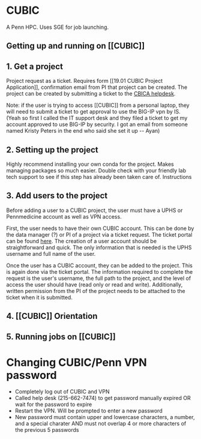 # CUBIC

A Penn HPC. Uses SGE for job launching. 

## Getting up and running on [[CUBIC]]

## 1. Get a project

Project request as a ticket. Requires form [[19.01 CUBIC Project Application]], confirmation email from PI that project can be created. The project can be created by submitting a ticket to the [CBICA helpdesk](https://cbica-infr-vweb/rt/SelfService/).

Note: if the user is trying to access [[CUBIC]] from a personal laptop, they will need to submit a ticket to get approval to use the BIG-IP vpn by IS. (Yeah so first I called the IT support desk and they filed a ticket to get my account approved to use BIG-IP by security. I got an email from someone named Kristy Peters in the end who said she set it up -- Ayan) 

## 2. Setting up the project

Highly recommend installing your own conda for the project. Makes managing packages so much easier. Double check with your friendly lab tech support to see if this step has already been taken care of. Instructions

## 3. Add users to the project

Before adding a user to a CUBIC project, the user must have a UPHS or Pennmedicine account as well as VPN access. 

First, the user needs to have their own CUBIC account. This can be done by the data manager (?) or PI of a project via a ticket request. The ticket portal can be found [here](https://cbica-portal.uphs.upenn.edu/rt/SelfService/). The creation of a user account should be straightforward and quick. The only information that is needed is the UPHS username and full name of the user.

Once the user has a CUBIC account, they can be added to the project. This is again done via the ticket portal. The information required to complete the request is the user's username, the full path to the project, and the level of access the user should have (read only or read and write). Additionally, written permission from the PI of the project needs to be attached to the ticket when it is submitted.

## 4. [[CUBIC]] Orientation

## 5. Running jobs on [[CUBIC]]

# Changing CUBIC/Penn VPN password
- Completely log out of CUBIC and VPN
- Called help desk (215-662-7474) to get password manually expired OR wait for the password to expire
- Restart the VPN. Will be prompted to enter a new password
- New password must contain upper and lowercase characters, a number, and a special charater AND must not overlap 4 or more characters of the previous 5 passwords
